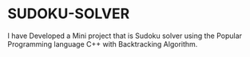 # SUDOKU-SOLVER
I have Developed a Mini project that is Sudoku solver using the Popular Programming language C++ with Backtracking Algorithm.
